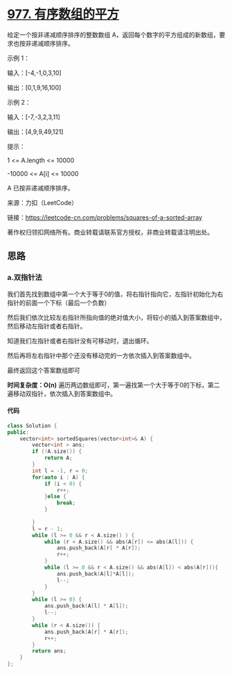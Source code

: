 # [977. 有序数组的平方](https://leetcode-cn.com/problems/squares-of-a-sorted-array/)



给定一个按非递减顺序排序的整数数组 A，返回每个数字的平方组成的新数组，要求也按非递减顺序排序。

 

示例 1：

输入：[-4,-1,0,3,10]

输出：[0,1,9,16,100]

示例 2：

输入：[-7,-3,2,3,11]

输出：[4,9,9,49,121]

提示：

1 <= A.length <= 10000

-10000 <= A[i] <= 10000

A 已按非递减顺序排序。

来源：力扣（LeetCode）

链接：https://leetcode-cn.com/problems/squares-of-a-sorted-array

著作权归领扣网络所有。商业转载请联系官方授权，非商业转载请注明出处。



## 思路

### a.双指针法

我们首先找到数组中第一个大于等于0的值，将右指针指向它，左指针初始化为右指针的前面一个下标（最后一个负数）

然后我们依次比较左右指针所指向值的绝对值大小，将较小的插入到答案数组中，然后移动左指针或者右指针。

知道我们左指针或者右指针没有可移动时，退出循环。

然后再将左右指针中那个还没有移动完的一方依次插入到答案数组中。

最终返回这个答案数组即可

**时间复杂度：O(n)**     遍历两边数组即可，第一遍找第一个大于等于0的下标，第二遍移动双指针，依次插入到答案数组中。

#### 代码

```cpp
class Solution {
public:
    vector<int> sortedSquares(vector<int>& A) {
        vector<int > ans;
        if (!A.size()) {
            return A;
        }
        int l = -1, r = 0;
        for(auto i : A) {
            if (i < 0) {
                r++;
            }else {
                break;
            }
            
        }
        l = r - 1;
        while (l >= 0 && r < A.size() ) {
            while (r < A.size() && abs(A[r]) <= abs(A[l])) {
                ans.push_back(A[r] * A[r]);
                r++;
            }
            while (l >= 0 && r < A.size() && abs(A[l]) < abs(A[r])){
                ans.push_back(A[l]*A[l]);
                l--;
            }
        }
        while (l >= 0) {
            ans.push_back(A[l] * A[l]);
            l--;
        }
        while (r < A.size()) {
            ans.push_back(A[r] * A[r]);
            r++;
        }
        return ans;
    }
};
```

